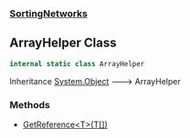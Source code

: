 ### [SortingNetworks](./SortingNetworks.md 'SortingNetworks')
## ArrayHelper Class
```csharp
internal static class ArrayHelper
```
Inheritance [System.Object](https://docs.microsoft.com/en-us/dotnet/api/System.Object 'System.Object') &#129106; ArrayHelper  
### Methods
- [GetReference&lt;T&gt;(T[])](./SortingNetworks-ArrayHelper-GetReference-T-(T--).md 'SortingNetworks.ArrayHelper.GetReference&lt;T&gt;(T[])')
